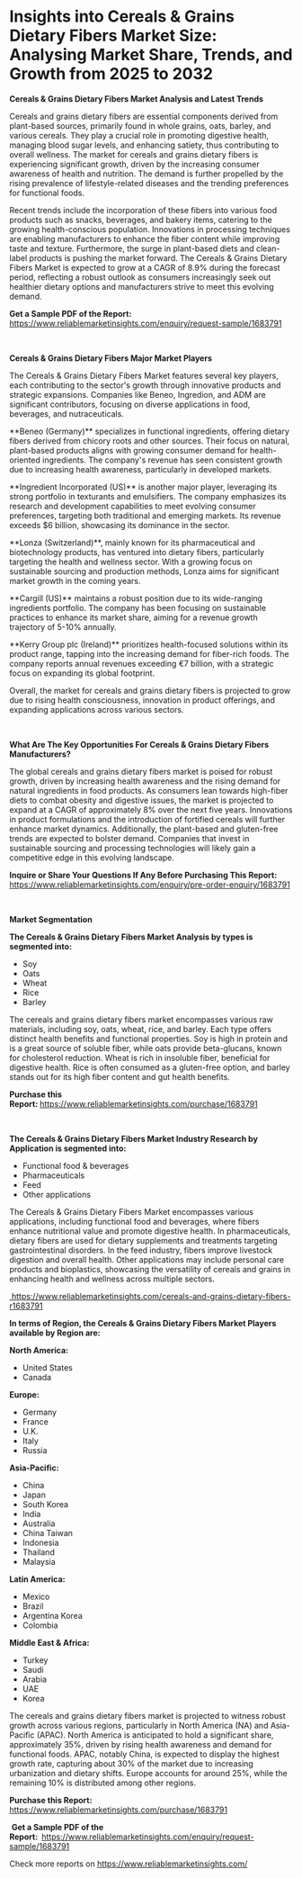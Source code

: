 <p><h1>Insights into Cereals & Grains Dietary Fibers Market Size: Analysing Market Share, Trends, and Growth from 2025 to 2032</h1></p><p><strong>Cereals & Grains Dietary Fibers Market Analysis and Latest Trends</strong></p>
<p><p>Cereals and grains dietary fibers are essential components derived from plant-based sources, primarily found in whole grains, oats, barley, and various cereals. They play a crucial role in promoting digestive health, managing blood sugar levels, and enhancing satiety, thus contributing to overall wellness. The market for cereals and grains dietary fibers is experiencing significant growth, driven by the increasing consumer awareness of health and nutrition. The demand is further propelled by the rising prevalence of lifestyle-related diseases and the trending preferences for functional foods.</p><p>Recent trends include the incorporation of these fibers into various food products such as snacks, beverages, and bakery items, catering to the growing health-conscious population. Innovations in processing techniques are enabling manufacturers to enhance the fiber content while improving taste and texture. Furthermore, the surge in plant-based diets and clean-label products is pushing the market forward. The Cereals & Grains Dietary Fibers Market is expected to grow at a CAGR of 8.9% during the forecast period, reflecting a robust outlook as consumers increasingly seek out healthier dietary options and manufacturers strive to meet this evolving demand.</p></p>
<p><strong>Get a Sample PDF of the Report:&nbsp;</strong> <a href="https://www.reliablemarketinsights.com/enquiry/request-sample/1683791?utm_campaign=2717&utm_medium=2&utm_source=Github&utm_content=ia&utm_term=26032025&utm_id=cereals-grains-dietary-fibers">https://www.reliablemarketinsights.com/enquiry/request-sample/1683791</a></p>
<p>&nbsp;</p>
<p><strong>Cereals & Grains Dietary Fibers Major Market Players</strong></p>
<p><p>The Cereals & Grains Dietary Fibers Market features several key players, each contributing to the sector's growth through innovative products and strategic expansions. Companies like Beneo, Ingredion, and ADM are significant contributors, focusing on diverse applications in food, beverages, and nutraceuticals.</p><p>**Beneo (Germany)** specializes in functional ingredients, offering dietary fibers derived from chicory roots and other sources. Their focus on natural, plant-based products aligns with growing consumer demand for health-oriented ingredients. The company's revenue has seen consistent growth due to increasing health awareness, particularly in developed markets.</p><p>**Ingredient Incorporated (US)** is another major player, leveraging its strong portfolio in texturants and emulsifiers. The company emphasizes its research and development capabilities to meet evolving consumer preferences, targeting both traditional and emerging markets. Its revenue exceeds $6 billion, showcasing its dominance in the sector.</p><p>**Lonza (Switzerland)**, mainly known for its pharmaceutical and biotechnology products, has ventured into dietary fibers, particularly targeting the health and wellness sector. With a growing focus on sustainable sourcing and production methods, Lonza aims for significant market growth in the coming years.</p><p>**Cargill (US)** maintains a robust position due to its wide-ranging ingredients portfolio. The company has been focusing on sustainable practices to enhance its market share, aiming for a revenue growth trajectory of 5-10% annually.</p><p>**Kerry Group plc (Ireland)** prioritizes health-focused solutions within its product range, tapping into the increasing demand for fiber-rich foods. The company reports annual revenues exceeding €7 billion, with a strategic focus on expanding its global footprint.</p><p>Overall, the market for cereals and grains dietary fibers is projected to grow due to rising health consciousness, innovation in product offerings, and expanding applications across various sectors.</p></p>
<p>&nbsp;</p>
<p><strong>What Are The Key Opportunities For Cereals & Grains Dietary Fibers Manufacturers?</strong></p>
<p><p>The global cereals and grains dietary fibers market is poised for robust growth, driven by increasing health awareness and the rising demand for natural ingredients in food products. As consumers lean towards high-fiber diets to combat obesity and digestive issues, the market is projected to expand at a CAGR of approximately 8% over the next five years. Innovations in product formulations and the introduction of fortified cereals will further enhance market dynamics. Additionally, the plant-based and gluten-free trends are expected to bolster demand. Companies that invest in sustainable sourcing and processing technologies will likely gain a competitive edge in this evolving landscape.</p></p>
<p><strong>Inquire or Share Your Questions If Any Before Purchasing This Report:</strong> <a href="https://www.reliablemarketinsights.com/enquiry/pre-order-enquiry/1683791?utm_campaign=2717&utm_medium=2&utm_source=Github&utm_content=ia&utm_term=26032025&utm_id=cereals-grains-dietary-fibers">https://www.reliablemarketinsights.com/enquiry/pre-order-enquiry/1683791</a></p>
<p>&nbsp;</p>
<p><strong>Market Segmentation</strong></p>
<p><strong>The Cereals & Grains Dietary Fibers Market Analysis by types is segmented into:</strong></p>
<p><ul><li>Soy</li><li>Oats</li><li>Wheat</li><li>Rice</li><li>Barley</li></ul></p>
<p><p>The cereals and grains dietary fibers market encompasses various raw materials, including soy, oats, wheat, rice, and barley. Each type offers distinct health benefits and functional properties. Soy is high in protein and is a great source of soluble fiber, while oats provide beta-glucans, known for cholesterol reduction. Wheat is rich in insoluble fiber, beneficial for digestive health. Rice is often consumed as a gluten-free option, and barley stands out for its high fiber content and gut health benefits.</p></p>
<p><strong>Purchase this Report:&nbsp;</strong><a href="https://www.reliablemarketinsights.com/purchase/1683791?utm_campaign=2717&utm_medium=2&utm_source=Github&utm_content=ia&utm_term=26032025&utm_id=cereals-grains-dietary-fibers">https://www.reliablemarketinsights.com/purchase/1683791</a></p>
<p>&nbsp;</p>
<p><strong>The Cereals & Grains Dietary Fibers Market Industry Research by Application is segmented into:</strong></p>
<p><ul><li>Functional food & beverages</li><li>Pharmaceuticals</li><li>Feed</li><li>Other applications</li></ul></p>
<p><p>The Cereals & Grains Dietary Fibers Market encompasses various applications, including functional food and beverages, where fibers enhance nutritional value and promote digestive health. In pharmaceuticals, dietary fibers are used for dietary supplements and treatments targeting gastrointestinal disorders. In the feed industry, fibers improve livestock digestion and overall health. Other applications may include personal care products and bioplastics, showcasing the versatility of cereals and grains in enhancing health and wellness across multiple sectors.</p></p>
<p><a href="https://www.reliablemarketinsights.com/cereals-and-grains-dietary-fibers-r1683791?utm_campaign=2717&utm_medium=2&utm_source=Github&utm_content=ia&utm_term=26032025&utm_id=cereals-grains-dietary-fibers">&nbsp;https://www.reliablemarketinsights.com/cereals-and-grains-dietary-fibers-r1683791</a></p>
<p><strong>In terms of Region, the Cereals & Grains Dietary Fibers Market Players available by Region are:</strong></p>
<p>
    <p> <strong> North America: </strong>
        <ul>
            <li>United States</li>
            <li>Canada</li>
        </ul>
        </p> 
    <p> <strong> Europe: </strong>
        <ul>
            <li>Germany</li>
            <li>France</li>
            <li>U.K.</li>
            <li>Italy</li>
            <li>Russia</li>
        </ul>
        </p> 
    <p> <strong> Asia-Pacific: </strong>
        <ul>
            <li>China</li>
            <li>Japan</li>
            <li>South Korea</li>
            <li>India</li>
            <li>Australia</li>
            <li>China Taiwan</li>
            <li>Indonesia</li>
            <li>Thailand</li>
            <li>Malaysia</li>
        </ul>
        </p> 
    <p> <strong> Latin America: </strong>
        <ul>
            <li>Mexico</li>
            <li>Brazil</li>
            <li>Argentina Korea</li>
            <li>Colombia</li>
        </ul>
        </p> 
    <p> <strong> Middle East & Africa: </strong>
        <ul>
            <li>Turkey</li>
            <li>Saudi</li>
            <li>Arabia</li>
            <li>UAE</li>
            <li>Korea</li>
        </ul>
    </p>
    </p>
<p><p>The cereals and grains dietary fibers market is projected to witness robust growth across various regions, particularly in North America (NA) and Asia-Pacific (APAC). North America is anticipated to hold a significant share, approximately 35%, driven by rising health awareness and demand for functional foods. APAC, notably China, is expected to display the highest growth rate, capturing about 30% of the market due to increasing urbanization and dietary shifts. Europe accounts for around 25%, while the remaining 10% is distributed among other regions.</p></p>
<p><strong>Purchase this Report: </strong><a href="https://www.reliablemarketinsights.com/purchase/1683791?utm_campaign=2717&utm_medium=2&utm_source=Github&utm_content=ia&utm_term=26032025&utm_id=cereals-grains-dietary-fibers">https://www.reliablemarketinsights.com/purchase/1683791</a></p>
<p>&nbsp;<strong>Get a Sample PDF of the Report:&nbsp;&nbsp;</strong><a href="https://www.reliablemarketinsights.com/enquiry/request-sample/1683791?utm_campaign=2717&utm_medium=2&utm_source=Github&utm_content=ia&utm_term=26032025&utm_id=cereals-grains-dietary-fibers">https://www.reliablemarketinsights.com/enquiry/request-sample/1683791</a></p>
<p><strong></strong></p>
<p>Check more reports on <a href="https://www.reliablemarketinsights.com/?utm_campaign=2717&utm_medium=2&utm_source=Github&utm_content=ia&utm_term=26032025&utm_id=cereals-grains-dietary-fibers">https://www.reliablemarketinsights.com/</a></p>